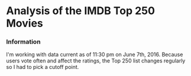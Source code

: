 # Analysis of the IMDB Top 250 Movies

### Information

I'm working with data current as of 11:30 pm on June 7th, 2016. Because users vote often and affect the ratings, the Top 250 list changes regularly so I had to pick a cutoff point.
